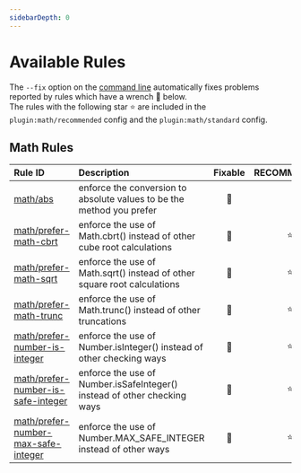 ```yaml
---
sidebarDepth: 0
---
```


# Available Rules

The `--fix` option on the [command line](https://eslint.org/docs/user-guide/command-line-interface#fixing-problems) automatically fixes problems reported by rules which have a wrench :wrench: below.  
The rules with the following star :star: are included in the `plugin:math/recommended` config and the `plugin:math/standard` config.

<!-- This file is automatically generated in tools/update-docs-rules-index.js, do not change! -->

## Math Rules

| Rule ID | Description | Fixable | RECOMMENDED | STANDARD |
|:--------|:------------|:-------:|:-----------:|:--------:|
| [math/abs](./abs.md) | enforce the conversion to absolute values to be the method you prefer | :wrench: |  |  |
| [math/prefer-math-cbrt](./prefer-math-cbrt.md) | enforce the use of Math.cbrt() instead of other cube root calculations | :wrench: | :star: |  |
| [math/prefer-math-sqrt](./prefer-math-sqrt.md) | enforce the use of Math.sqrt() instead of other square root calculations | :wrench: | :star: |  |
| [math/prefer-math-trunc](./prefer-math-trunc.md) | enforce the use of Math.trunc() instead of other truncations | :wrench: | :star: |  |
| [math/prefer-number-is-integer](./prefer-number-is-integer.md) | enforce the use of Number.isInteger() instead of other checking ways | :wrench: | :star: |  |
| [math/prefer-number-is-safe-integer](./prefer-number-is-safe-integer.md) | enforce the use of Number.isSafeInteger() instead of other checking ways | :wrench: | :star: |  |
| [math/prefer-number-max-safe-integer](./prefer-number-max-safe-integer.md) | enforce the use of Number.MAX_SAFE_INTEGER instead of other ways | :wrench: | :star: |  |
